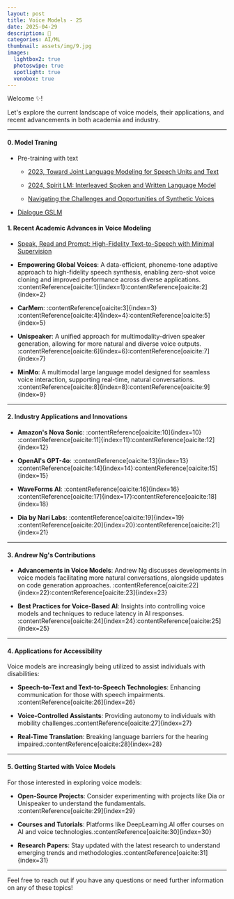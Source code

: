 ```yaml
---
layout: post
title: Voice Models - 25
date: 2025-04-29
description: 🥥
categories: AI/ML
thumbnail: assets/img/9.jpg
images:
  lightbox2: true
  photoswipe: true
  spotlight: true
  venobox: true
---
```


Welcome ✨!

Let's explore the current landscape of voice models, their applications, and recent advancements in both academia and industry.

---



#### 0. Model Traning

- Pre-training with text
  - [2023, Toward Joint Language Modeling for Speech Units and Text](https://arxiv.org/abs/2310.08715)
  - [2024, Spirit LM: Interleaved Spoken and Written Language Model](https://arxiv.org/abs/2402.05755)
 
  - [Navigating the Challenges and Opportunities of Synthetic Voices](https://openai.com/index/navigating-the-challenges-and-opportunities-of-synthetic-voices/)
  

- [Dialogue GSLM](https://arxiv.org/abs/2203.16502)


#### 1. Recent Academic Advances in Voice Modeling

- [Speak, Read and Prompt: High-Fidelity Text-to-Speech with Minimal Supervision](https://direct.mit.edu/tacl/article/doi/10.1162/tacl_a_00618/118854)

- **Empowering Global Voices**: A data-efficient, phoneme-tone adaptive approach to high-fidelity speech synthesis, enabling zero-shot voice cloning and improved performance across diverse applications. :contentReference[oaicite:1]{index=1}&#8203;:contentReference[oaicite:2]{index=2}

- **CarMem**: :contentReference[oaicite:3]{index=3} :contentReference[oaicite:4]{index=4}&#8203;:contentReference[oaicite:5]{index=5}

- **Unispeaker**: A unified approach for multimodality-driven speaker generation, allowing for more natural and diverse voice outputs. :contentReference[oaicite:6]{index=6}&#8203;:contentReference[oaicite:7]{index=7}

- **MinMo**: A multimodal large language model designed for seamless voice interaction, supporting real-time, natural conversations. :contentReference[oaicite:8]{index=8}&#8203;:contentReference[oaicite:9]{index=9}

---

#### 2. Industry Applications and Innovations

- **Amazon's Nova Sonic**: :contentReference[oaicite:10]{index=10} :contentReference[oaicite:11]{index=11}&#8203;:contentReference[oaicite:12]{index=12}

- **OpenAI's GPT-4o**: :contentReference[oaicite:13]{index=13} :contentReference[oaicite:14]{index=14}&#8203;:contentReference[oaicite:15]{index=15}

- **WaveForms AI**: :contentReference[oaicite:16]{index=16} :contentReference[oaicite:17]{index=17}&#8203;:contentReference[oaicite:18]{index=18}

- **Dia by Nari Labs**: :contentReference[oaicite:19]{index=19} :contentReference[oaicite:20]{index=20}&#8203;:contentReference[oaicite:21]{index=21}

---

#### 3. Andrew Ng's Contributions

- **Advancements in Voice Models**: Andrew Ng discusses developments in voice models facilitating more natural conversations, alongside updates on code generation approaches. :contentReference[oaicite:22]{index=22}&#8203;:contentReference[oaicite:23]{index=23}

- **Best Practices for Voice-Based AI**: Insights into controlling voice models and techniques to reduce latency in AI responses. :contentReference[oaicite:24]{index=24}&#8203;:contentReference[oaicite:25]{index=25}

---

#### 4. Applications for Accessibility

Voice models are increasingly being utilized to assist individuals with disabilities:

- **Speech-to-Text and Text-to-Speech Technologies**: Enhancing communication for those with speech impairments.&#8203;:contentReference[oaicite:26]{index=26}

- **Voice-Controlled Assistants**: Providing autonomy to individuals with mobility challenges.&#8203;:contentReference[oaicite:27]{index=27}

- **Real-Time Translation**: Breaking language barriers for the hearing impaired.&#8203;:contentReference[oaicite:28]{index=28}

---

#### 5. Getting Started with Voice Models

For those interested in exploring voice models:

- **Open-Source Projects**: Consider experimenting with projects like Dia or Unispeaker to understand the fundamentals.&#8203;:contentReference[oaicite:29]{index=29}

- **Courses and Tutorials**: Platforms like DeepLearning.AI offer courses on AI and voice technologies.&#8203;:contentReference[oaicite:30]{index=30}

- **Research Papers**: Stay updated with the latest research to understand emerging trends and methodologies.&#8203;:contentReference[oaicite:31]{index=31}

---

Feel free to reach out if you have any questions or need further information on any of these topics!


